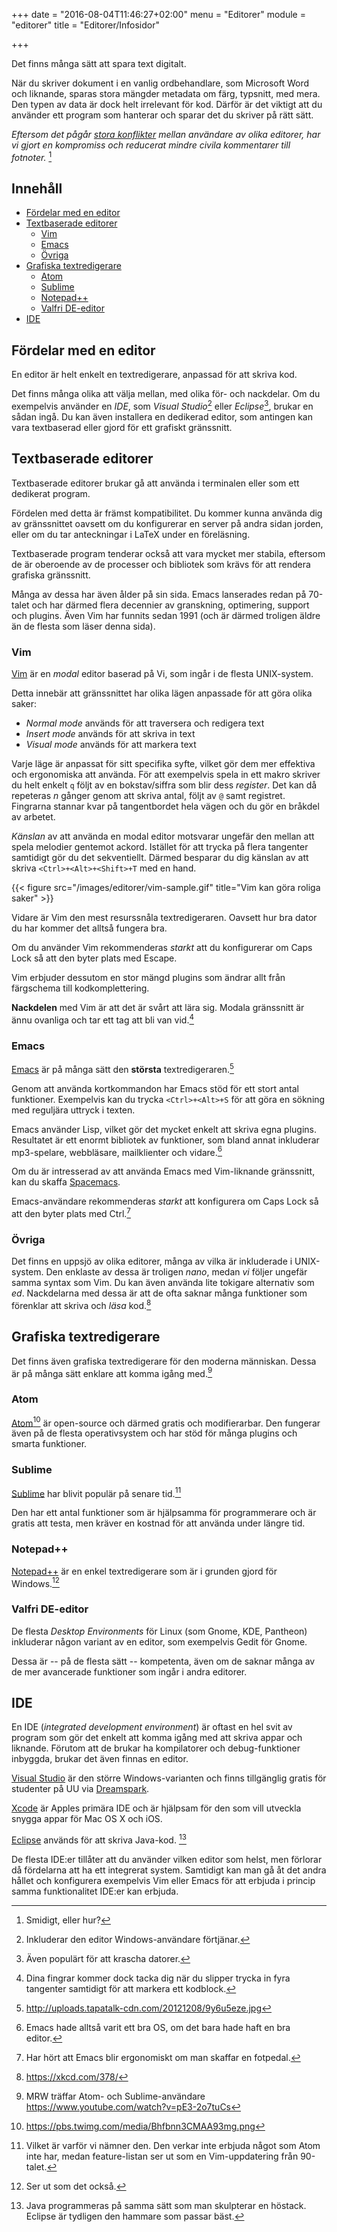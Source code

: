 +++
date = "2016-08-04T11:46:27+02:00"
menu = "Editorer"
module = "editorer"
title = "Editorer/Infosidor"

+++


Det finns många sätt att spara text digitalt.

När du skriver dokument i en vanlig ordbehandlare, som Microsoft Word och liknande, sparas stora mängder metadata om färg, typsnitt, med mera.
Den typen av data är dock helt irrelevant för kod. Därför är det viktigt att du använder ett program som hanterar och sparar det du skriver på rätt sätt.

*Eftersom det pågår [stora konflikter](https://en.wikipedia.org/wiki/Editor_war) mellan användare av olika editorer, har vi
gjort en kompromiss och reducerat mindre civila kommentarer till fotnoter.*
[^footnote-sample]

## Innehåll

+ [Fördelar med en editor](#fördelar-med-en-editor)
+ [Textbaserade editorer](#textbaserade-editorer)
	- [Vim](#vim)
	- [Emacs](#emacs)
	- [Övriga](#övriga)
+  [Grafiska textredigerare](#grafiska-textredigerare)
	- [Atom](#atom)
	- [Sublime](#sublime)
	- [Notepad++](#notepad)
	- [Valfri DE-editor](#valfri-de-editor)
+ [IDE](#ide)


## Fördelar med en editor

En editor är helt enkelt en textredigerare, anpassad för att skriva kod.

Det finns många olika att välja mellan, med olika för- och nackdelar.
Om du exempelvis använder en *IDE*, som *Visual Studio*[^visual-studio] eller *Eclipse*[^eclipse], brukar en sådan ingå.
Du kan även installera en dedikerad editor, som antingen kan vara textbaserad eller gjord för ett grafiskt gränssnitt.



## Textbaserade editorer

Textbaserade editorer brukar gå att använda i terminalen eller som ett dedikerat program.

Fördelen med detta är främst kompatibilitet. Du kommer kunna använda dig av gränssnittet oavsett om du konfigurerar en server på andra sidan jorden, eller om du tar anteckningar i LaTeX under en föreläsning.

Textbaserade program tenderar också att vara mycket mer stabila, eftersom de är oberoende av de processer och bibliotek som krävs för att rendera grafiska gränssnitt.

Många av dessa har även ålder på sin sida. Emacs lanserades redan på 70-talet och har därmed flera decennier av granskning, optimering, support och plugins.
Även Vim har funnits sedan 1991 (och är därmed troligen äldre än de flesta som läser denna sida).


### Vim

[Vim](http://www.vim.org/) är en *modal* editor baserad på Vi, som ingår i de flesta UNIX-system.

Detta innebär att gränssnittet har olika lägen anpassade för att göra olika saker:

+ *Normal mode* används för att traversera och redigera text
+ *Insert mode* används för att skriva in text
+ *Visual mode* används för att markera text

Varje läge är anpassat för sitt specifika syfte, vilket gör dem mer effektiva
och ergonomiska att använda.
För att exempelvis spela in ett makro skriver du helt enkelt `q` följt av en
bokstav/siffra som blir dess *register*. Det kan då repeteras $n$ gånger genom att skriva antal, följt av `@` samt registret. Fingrarna stannar kvar på tangentbordet hela vägen och du gör en bråkdel av arbetet.

*Känslan* av att använda en modal editor motsvarar ungefär den mellan att spela
melodier gentemot ackord. Istället för att trycka på flera tangenter
samtidigt gör du det sekventiellt. Därmed besparar du dig känslan av att skriva
`<Ctrl>+<Alt>+<Shift>+T` med en hand.

{{< figure src="/images/editorer/vim-sample.gif" title="Vim kan göra roliga saker" >}}

Vidare är Vim den mest resurssnåla textredigeraren. Oavsett hur bra dator du
har kommer det alltså fungera bra.

Om du använder Vim rekommenderas *starkt* att du konfigurerar om Caps Lock så
att den byter plats med Escape.

Vim erbjuder dessutom en stor mängd plugins som ändrar allt från färgschema
till kodkomplettering.

**Nackdelen** med Vim är att det är svårt att lära sig. Modala gränssnitt är
ännu ovanliga och tar ett tag att bli van vid.[^vim-difficulty]

### Emacs

[Emacs](https://www.gnu.org/software/emacs/) är på många sätt den **största**
textredigeraren.[^emacs-toolset]

Genom att använda kortkommandon har Emacs stöd för ett stort antal funktioner.
Exempelvis kan du trycka `<Ctrl>+<Alt>+S` för att göra en sökning med reguljära
uttryck i texten. 

Emacs använder Lisp, vilket gör det mycket enkelt att skriva egna plugins.
Resultatet är ett enormt bibliotek av funktioner, som bland annat inkluderar
mp3-spelare, webbläsare, mailklienter och vidare.[^emacs-os]

Om du är intresserad av att använda Emacs med Vim-liknande gränssnitt, kan du
skaffa [Spacemacs](http://spacemacs.org/).

Emacs-användare rekommenderas *starkt* att konfigurera om Caps Lock så att den
byter plats med Ctrl.[^emacs-pedal]



### Övriga

Det finns en uppsjö av olika editorer, många av vilka är inkluderade
i UNIX-system. Den enklaste av dessa är troligen *nano*, medan *vi* följer
ungefär samma syntax som Vim. Du kan även använda lite tokigare alternativ som
*ed*. Nackdelarna med dessa är att de ofta saknar många funktioner som
förenklar att skriva och *läsa* kod.[^real-programmers]

##  Grafiska textredigerare

Det finns även grafiska textredigerare för den moderna människan. Dessa är på
många sätt enklare att komma igång med.[^wimps]

### Atom

[Atom](https://atom.io/)[^atom] är open-source och därmed gratis och modifierarbar.
Den fungerar även på de flesta operativsystem och har stöd för många plugins
och smarta funktioner.

### Sublime

[Sublime](https://www.sublimetext.com/) har blivit populär på senare tid.[^sublime]

Den har ett antal funktioner som är hjälpsamma för programmerare och är gratis
att testa, men kräver en kostnad för att använda under längre tid.

### Notepad++

[Notepad++](https://notepad-plus-plus.org/) är en enkel textredigerare som är
i grunden gjord för Windows.[^notepad]

### Valfri DE-editor

De flesta *Desktop Environments* för Linux (som Gnome, KDE, Pantheon)
inkluderar någon variant av en editor, som exempelvis Gedit för Gnome.

Dessa är -- på de flesta sätt -- kompetenta, även om de saknar många av de mer
avancerade funktioner som ingår i andra editorer.


## IDE

En IDE (*integrated development environment*) är oftast en hel svit av program
som gör det enkelt att komma igång med att skriva appar och liknande. Förutom
att de brukar ha kompilatorer och debug-funktioner inbyggda, brukar det även
finnas en editor.

[Visual Studio](https://www.visualstudio.com/) är den större Windows-varianten
och finns tillgänglig gratis för studenter på UU via
[Dreamspark](http://www.it.uu.se/datordrift/programvara/msdnaa).

[Xcode](https://developer.apple.com/xcode/) är Apples primära IDE och är
hjälpsam för den som vill utveckla snygga appar för Mac OS X och iOS.

[Eclipse](https://eclipse.org/) används för att skriva Java-kod.
[^java]

De flesta IDE:er tillåter att du använder vilken editor som helst, men förlorar
då fördelarna att ha ett integrerat system.
Samtidigt kan man gå åt det andra hållet och konfigurera exempelvis Vim eller
Emacs för att erbjuda i princip samma funktionalitet IDE:er kan erbjuda.


[^footnote-sample]: Smidigt, eller hur?
[^eclipse]:Även populärt för att krascha datorer.
[^visual-studio]: Inkluderar den editor Windows-användare förtjänar.
[^vim-difficulty]: Dina fingrar kommer dock tacka dig när du slipper trycka in fyra tangenter samtidigt för att markera ett kodblock. 
[^emacs-toolset]: http://uploads.tapatalk-cdn.com/20121208/9y6u5eze.jpg
[^emacs-pedal]: Har hört att Emacs blir ergonomiskt om man skaffar en fotpedal.
[^emacs-os]: Emacs hade alltså varit ett bra OS, om det bara hade haft en bra editor.
[^real-programmers]: https://xkcd.com/378/
[^wimps]: MRW träffar Atom- och Sublime-användare https://www.youtube.com/watch?v=pE3-2o7tuCs
[^atom]: https://pbs.twimg.com/media/Bhfbnn3CMAA93mg.png
[^sublime]: Vilket är varför vi nämner den. Den verkar inte erbjuda något som Atom inte har, medan feature-listan ser ut som en Vim-uppdatering från 90-talet.
[^notepad]: Ser ut som det också.
[^java]: Java programmeras på samma sätt som man skulpterar en höstack. Eclipse är tydligen den hammare som passar bäst.
